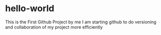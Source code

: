 # hello-world
This is the First Github Project by me
I am starting github to do versioning and collaboration of my project more efficiently
